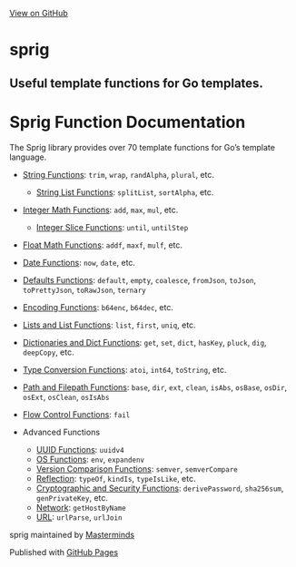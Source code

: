 [View on GitHub](https://github.com/Masterminds/sprig)

# sprig

## Useful template functions for Go templates.

# Sprig Function Documentation

The Sprig library provides over 70 template functions for Go’s template language.

- [String Functions](/sprig/strings.html): `trim`, `wrap`, `randAlpha`, `plural`, etc.
  
  - [String List Functions](/sprig/string_slice.html): `splitList`, `sortAlpha`, etc.
- [Integer Math Functions](/sprig/math.html): `add`, `max`, `mul`, etc.
  
  - [Integer Slice Functions](/sprig/integer_slice.html): `until`, `untilStep`
- [Float Math Functions](/sprig/mathf.html): `addf`, `maxf`, `mulf`, etc.
- [Date Functions](/sprig/date.html): `now`, `date`, etc.
- [Defaults Functions](/sprig/defaults.html): `default`, `empty`, `coalesce`, `fromJson`, `toJson`, `toPrettyJson`, `toRawJson`, `ternary`
- [Encoding Functions](/sprig/encoding.html): `b64enc`, `b64dec`, etc.
- [Lists and List Functions](/sprig/lists.html): `list`, `first`, `uniq`, etc.
- [Dictionaries and Dict Functions](/sprig/dicts.html): `get`, `set`, `dict`, `hasKey`, `pluck`, `dig`, `deepCopy`, etc.
- [Type Conversion Functions](/sprig/conversion.html): `atoi`, `int64`, `toString`, etc.
- [Path and Filepath Functions](/sprig/paths.html): `base`, `dir`, `ext`, `clean`, `isAbs`, `osBase`, `osDir`, `osExt`, `osClean`, `osIsAbs`
- [Flow Control Functions](/sprig/flow_control.html): `fail`
- Advanced Functions
  
  - [UUID Functions](/sprig/uuid.html): `uuidv4`
  - [OS Functions](/sprig/os.html): `env`, `expandenv`
  - [Version Comparison Functions](/sprig/semver.html): `semver`, `semverCompare`
  - [Reflection](/sprig/reflection.html): `typeOf`, `kindIs`, `typeIsLike`, etc.
  - [Cryptographic and Security Functions](/sprig/crypto.html): `derivePassword`, `sha256sum`, `genPrivateKey`, etc.
  - [Network](/sprig/network.html): `getHostByName`
  - [URL](/sprig/url.html): `urlParse`, `urlJoin`

sprig maintained by [Masterminds](https://github.com/Masterminds)

Published with [GitHub Pages](https://pages.github.com)
